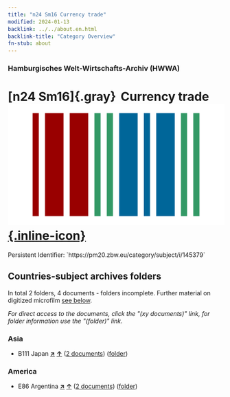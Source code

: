 ```yaml
---
title: "n24 Sm16 Currency trade"
modified: 2024-01-13
backlink: ../../about.en.html
backlink-title: "Category Overview"
fn-stub: about
---
```


### Hamburgisches Welt-Wirtschafts-Archiv (HWWA)

# [n24 Sm16]{.gray}&#8201; Currency trade &#160; [![Wikidata](/images/Wikidata-logo.svg "Wikidata"){.inline-icon}](http://www.wikidata.org/entity/Q104711033)

<div class="hint">Persistent Identifier: `https://pm20.zbw.eu/category/subject/i/145379`</div>







## Countries-subject archives folders







In total 2 folders, 4 documents - folders incomplete. Further material on digitized microfilm [see below](#filmsections).

_For direct access to the documents, click the "(xy documents)" link, for folder information use the "(folder)" link._



### Asia

- B111 Japan [**&nearr;**](../../../geo/i/141272/about.en.html "Japan (all folders)") [**&uarr;**](../../../geo/about.en.html#B111 "Country category system") (<a href="https://pm20.zbw.eu/iiifview/folder/sh/141272,145379" title="about: Japan : Currency trade" target="_blank">2 documents</a>) ([folder](../../../../folder/sh/1412xx/141272/1453xx/145379/about.en.html))

### America

- E86 Argentina [**&nearr;**](../../../geo/i/141692/about.en.html "Argentina (all folders)") [**&uarr;**](../../../geo/about.en.html#E86 "Country category system") (<a href="https://pm20.zbw.eu/iiifview/folder/sh/141692,145379" title="about: Argentina : Currency trade" target="_blank">2 documents</a>) ([folder](../../../../folder/sh/1416xx/141692/1453xx/145379/about.en.html))



<a id="filmsections" />













